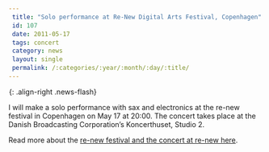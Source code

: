```yaml
---
 title: "Solo performance at Re-New Digital Arts Festival, Copenhagen"
 id: 107
 date: 2011-05-17
 tags: concert
 category: news
 layout: single
 permalink: /:categories/:year/:month/:day/:title/
---
```

![image-right](/assets/images/spacer.gif){: .align-right .news-flash}

I will make a solo performance with sax and electronics at the re-new festival in Copenhagen on May 17 at 20:00. The concert takes place at the Danish Broadcasting Corporation’s Koncerthuset, Studio 2.

Read more about the <a href="http://re-new.org/events/?event_id=61">re-new festival and the concert at re-new here</a>.

